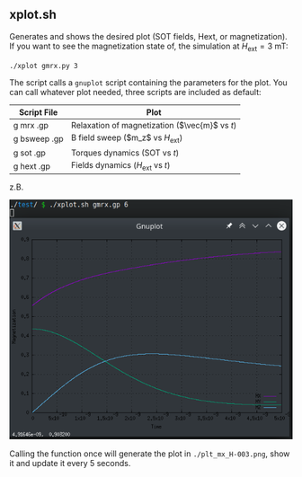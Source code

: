 ## xplot.sh

Generates and shows the desired plot (SOT fields, Hext, or magnetization). If you want to see the magnetization state of, the simulation at $H_\text{ext}=3$ mT:
```bash
./xplot gmrx.py 3
```

The script calls a `gnuplot` script containing the parameters for the plot. You can call whatever plot needed, three scripts are included as default:

| Script File  | Plot |
|--------------|-------------|
| g mrx .gp    | Relaxation of magnetization (\$\vec{m}\$ vs $t$) |
| g bsweep .gp | B field sweep (\$m_z\$ vs $H_\text{ext}$)       |
| g sot .gp | Torques dynamics (SOT vs $t$) |
| g hext .gp | Fields dynamics ($H_\text{ext}$ vs $t$) |

z.B.

![Generated plot for Hext = 3 mT](../../assets/xplot_001.png)

Calling the function once will generate the plot in `./plt_mx_H-003.png`, show it and update it every 5 seconds. 
